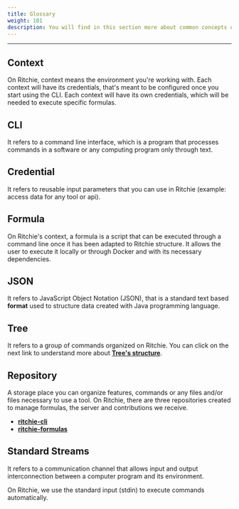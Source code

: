 ```yaml
---
title: Glossary
weight: 101
description: You will find in this section more about common concepts on development field.
---
```


---

## Context

On Ritchie, context means the environment you're working with. Each context will have its credentials, that's meant to be configured once you start using the CLI. Each context will have its own credentials, which will be needed to execute specific formulas. 

## CLI

It refers to a command line interface, which is a program that processes commands in a software or any computing program only through text. 

## Credential

It refers to reusable input parameters that you can use in Ritchie \(example: access data for any tool or api\).

## Formula

On Ritchie's context, a formula is a script that can be executed through a command line once it has been adapted to Ritchie structure. It allows the user to execute it locally or through Docker and with its necessary dependencies.

## JSON

It refers to JavaScript Object Notation \(JSON\), that is a standard text based **format** used to structure data created with Java programming language.

## Tree

It refers to a group of commands organized on Ritchie. You can click on the next link to understand more about [**Tree's structure**](key-concepts.md#command-tree).

## Repository

A storage place you can organize features, commands or any files and/or files necessary to use a tool. On Ritchie, there are three repositories created to manage formulas, the server and contributions we receive.

* [**ritchie-cli**](https://github.com/ZupIT/ritchie-cli)
* [**ritchie-formulas**](https://github.com/ZupIT/ritchie-formulas)

## Standard Streams

It refers to a communication channel that allows input and output interconnection between a computer program and its environment.

On Ritchie, we use the standard input \(stdin\) to execute commands automatically.
